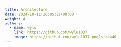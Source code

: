 ```yaml
---
title: Architecture
date: 2024-10-11T20:05:28+08:00
weight: 4
authors:
  - name: wylu
    link: https://github.com/wylu1037
    image: https://github.com/wylu1037.png?size=40
---
```

